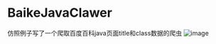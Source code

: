 # BaikeJavaClawer
仿照例子写了一个爬取百度百科java页面title和class数据的爬虫
![image](https://github.com/BaikeJavaClawer/baike/baike/pic/java页面爬取结果.png)
